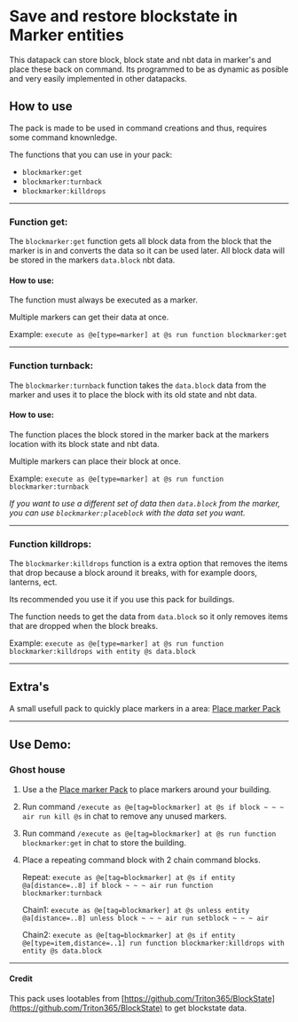 # Save and restore blockstate in Marker entities

This datapack can store block, block state and nbt data in marker's and place these back on command.
Its programmed to be as dynamic as posible and very easily implemented in other datapacks.

## How to use
The pack is made to be used in command creations and thus, requires some command knownledge.

The functions that you can use in your pack:
- `blockmarker:get`
- `blockmarker:turnback`
- `blockmarker:killdrops`
----

### Function get:

The `blockmarker:get` function gets all block data from the block that the marker is in and converts the data so it can be used later.
All block data will be stored in the markers `data.block` nbt data.

#### How to use:
The function must always be executed as a marker.

Multiple markers can get their data at once.

Example:
`execute as @e[type=marker] at @s run function blockmarker:get`

----

### Function turnback:
The `blockmarker:turnback` function takes the `data.block` data from the marker and uses it to place the block with its old state and nbt data.

#### How to use:
The function places the block stored in the marker back at the markers location with its block state and nbt data.

Multiple markers can place their block at once.

Example:
`execute as @e[type=marker] at @s run function blockmarker:turnback`

_If you want to use a different set of data then `data.block` from the marker, you can use `blockmarker:placeblock` with the data set you want._

---


### Function killdrops:
The `blockmarker:killdrops` function is a extra option that removes the items that drop because a block around it breaks, with for example doors, lanterns, ect.

Its recommended you use it if you use this pack for buildings.

The function needs to get the data from `data.block` so it only removes items that are dropped when the block breaks.

Example:
`execute as @e[type=marker] at @s run function blockmarker:killdrops with entity @s data.block`

---

## Extra's

A small usefull pack to quickly place markers in a area: [Place marker Pack](https://github.com/timtijmen2/placemarker)

---

## Use Demo:

### Ghost house
1. Use a the [Place marker Pack](https://github.com/timtijmen2/placemarker) to place markers around your building.

2. Run command `/execute as @e[tag=blockmarker] at @s if block ~ ~ ~ air run kill @s` in chat to remove any unused markers.

3. Run command `/execute as @e[tag=blockmarker] at @s run function blockmarker:get` in chat to store the building.

4. Place a repeating command block with 2 chain command blocks.
   
   Repeat: `execute as @e[tag=blockmarker] at @s if entity @a[distance=..8] if block ~ ~ ~ air run function blockmarker:turnback`
   
   Chain1: `execute as @e[tag=blockmarker] at @s unless entity @a[distance=..8] unless block ~ ~ ~ air run setblock ~ ~ ~ air`
   
   Chain2: `execute as @e[tag=blockmarker] at @s if entity @e[type=item,distance=..1] run function blockmarker:killdrops with entity @s data.block`

---

#### Credit
This pack uses lootables from [https://github.com/Triton365/BlockState](https://github.com/Triton365/BlockState) to get blockstate data.

